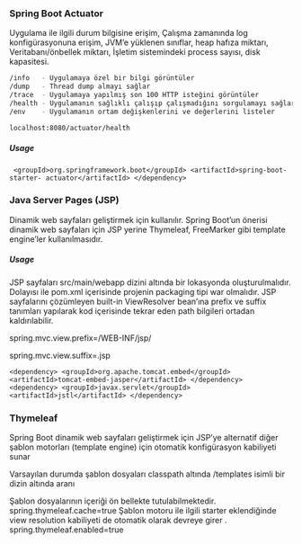 ### Spring Boot Actuator

Uygulama ile ilgili durum bilgisine erişim, Çalışma zamanında log konfigürasyonuna erişim, JVM’e yüklenen sınıflar, heap hafıza miktarı, Veritabanı/önbellek miktarı, İşletim sistemindeki process sayısı, disk kapasitesi.
```bash
/info   - Uygulamaya özel bir bilgi görüntüler
/dump   - Thread dump almayı sağlar
/trace  - Uygulamaya yapılmış son 100 HTTP isteğini görüntüler
/health - Uygulamanın sağlıklı çalışıp çalışmadığını sorgulamayı sağlar
/env    - Uygulamanın ortam değişkenlerini ve değerlerini listeler

localhost:8080/actuator/health
```
##### Usage

```<dependency>
 <groupId>org.springframework.boot</groupId> <artifactId>spring-boot-starter- actuator</artifactId> </dependency>
```

### Java Server Pages (JSP) 
Dinamik web sayfaları geliştirmek için kullanılır.
Spring Boot’un önerisi dinamik web sayfaları için JSP yerine Thymeleaf, FreeMarker gibi template engine’ler kullanılmasıdır. 
##### Usage
JSP sayfaları src/main/webapp dizini altında bir lokasyonda oluşturulmalıdır. 
Dolayısı ile pom.xml içerisinde projenin packaging tipi war olmalıdır.
JSP sayfalarını çözümleyen built-in ViewResolver bean’ına prefix ve suffix tanımları yapılarak kod içerisinde tekrar eden path bilgileri ortadan kaldırılabilir.

spring.mvc.view.prefix=/WEB-INF/jsp/

spring.mvc.view.suffix=.jsp
 
```<dependency>
<dependency> <groupId>org.apache.tomcat.embed</groupId> <artifactId>tomcat-embed-jasper</artifactId> </dependency>
<dependency> <groupId>javax.servlet</groupId> <artifactId>jstl</artifactId> </dependency>
```
### Thymeleaf
Spring Boot dinamik web sayfaları geliştirmek için JSP’ye alternatif diğer şablon motorları (template engine) için otomatik konfigürasyon kabiliyeti sunar 

Varsayılan durumda şablon dosyaları classpath altında /templates isimli bir dizin altında aranı

Şablon dosyalarının içeriği ön bellekte tutulabilmektedir.
spring.thymeleaf.cache=true
Şablon motoru ile ilgili starter eklendiğinde view resolution kabiliyeti de otomatik olarak devreye girer .
spring.thymeleaf.enabled=true 
